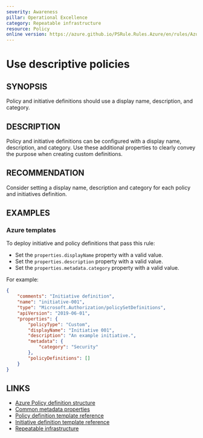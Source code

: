 ```yaml
---
severity: Awareness
pillar: Operational Excellence
category: Repeatable infrastructure
resource: Policy
online version: https://azure.github.io/PSRule.Rules.Azure/en/rules/Azure.Policy.Descriptors/
---
```


# Use descriptive policies

## SYNOPSIS

Policy and initiative definitions should use a display name, description, and category.

## DESCRIPTION

Policy and initiative definitions can be configured with a display name, description, and category.
Use these additional properties to clearly convey the purpose when creating custom definitions.

## RECOMMENDATION

Consider setting a display name, description and category for each policy and initiatives definition.

## EXAMPLES

### Azure templates

To deploy initiative and policy definitions that pass this rule:

- Set the `properties.displayName` property with a valid value.
- Set the `properties.description` property with a valid value.
- Set the `properties.metadata.category` property with a valid value.

For example:

```json
{
    "comments": "Initiative definition",
    "name": "initiative-001",
    "type": "Microsoft.Authorization/policySetDefinitions",
    "apiVersion": "2019-06-01",
    "properties": {
        "policyType": "Custom",
        "displayName": "Initiative 001",
        "description": "An example initiative.",
        "metadata": {
            "category": "Security"
        },
        "policyDefinitions": []
    }
}
```

## LINKS

- [Azure Policy definition structure](https://docs.microsoft.com/azure/governance/policy/concepts/definition-structure#display-name-and-description)
- [Common metadata properties](https://docs.microsoft.com/azure/governance/policy/concepts/definition-structure#common-metadata-properties)
- [Policy definition template reference](https://docs.microsoft.com/azure/templates/microsoft.authorization/policydefinitions)
- [Initiative definition template reference](https://docs.microsoft.com/azure/templates/microsoft.authorization/policysetdefinitions)
- [Repeatable infrastructure](https://learn.microsoft.com/azure/architecture/framework/devops/automation-infrastructure)
